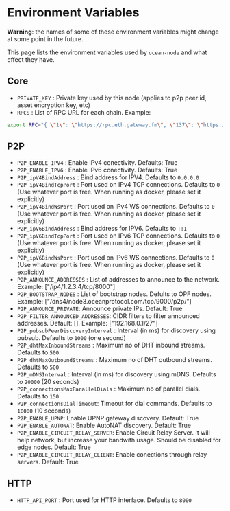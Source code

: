 # Environment Variables

**Warning**: the names of some of these environment variables might change at some point in the future.

This page lists the environment variables used by `ocean-node` and what effect
they have.

## Core

- `PRIVATE_KEY` : Private key used by this node (applies to p2p peer id, asset encryption key, etc)
- `RPCS` : List of RPC URL for each chain. Example:

```bash
export RPC="{ \"1\": \"https://rpc.eth.gateway.fm\", \"137\": \"https://polygon.meowrpc.com\", \"80001\": \"https://rpc-mumbai.maticvigil.com\" }"
```

## P2P

- `P2P_ENABLE_IPV4` : Enable IPv4 conectivity. Defaults: True
- `P2P_ENABLE_IPV6` : Enable IPv6 conectivity. Defaults: True
- `P2P_ipV4BindAddress` : Bind address for IPV4. Defaults to `0.0.0.0`
- `P2P_ipV4BindTcpPort` : Port used on IPv4 TCP connections. Defaults to `0` (Use whatever port is free. When running as docker, please set it explicitly)
- `P2P_ipV4BindWsPort` : Port used on IPv4 WS connections. Defaults to `0` (Use whatever port is free. When running as docker, please set it explicitly)
- `P2P_ipV6BindAddress` : Bind address for IPV6. Defaults to `::1`
- `P2P_ipV6BindTcpPort` : Port used on IPv6 TCP connections. Defaults to `0` (Use whatever port is free. When running as docker, please set it explicitly)
- `P2P_ipV6BindWsPort` : Port used on IPv6 WS connections. Defaults to `0` (Use whatever port is free. When running as docker, please set it explicitly)
- `P2P_ANNOUNCE_ADDRESSES` : List of addresses to announce to the network. Example: ["/ip4/1.2.3.4/tcp/8000"]
- `P2P_BOOTSTRAP_NODES` : List of bootstrap nodes. Defults to OPF nodes. Example: ["/dns4/node3.oceanprotocol.com/tcp/9000/p2p/"]
- `P2P_ANNOUNCE_PRIVATE`: Announce private IPs. Default: True
- `P2P_FILTER_ANNOUNCED_ADDRESSES`: CIDR filters to filter announced addresses. Default: []. Example: ["192.168.0.1/27"]
- `P2P_pubsubPeerDiscoveryInterval` : Interval (in ms) for discovery using pubsub. Defaults to `1000` (one second)
- `P2P_dhtMaxInboundStreams` : Maximum no of DHT inbound streams. Defaults to `500`
- `P2P_dhtMaxOutboundStreams` : Maximum no of DHT outbound streams. Defaults to `500`
- `P2P_mDNSInterval` : Interval (in ms) for discovery using mDNS. Defaults to `20000` (20 seconds)
- `P2P_connectionsMaxParallelDials` : Maximum no of parallel dials. Defaults to `150`
- `P2P_connectionsDialTimeout`: Timeout for dial commands. Defaults to `10000` (10 seconds)
- `P2P_ENABLE_UPNP`: Enable UPNP gateway discovery. Default: True
- `P2P_ENABLE_AUTONAT`: Enable AutoNAT discovery. Default: True
- `P2P_ENABLE_CIRCUIT_RELAY_SERVER`: Enable Circuit Relay Server. It will help network, but increase your bandwith usage. Should be disabled for edge nodes. Default: True
- `P2P_ENABLE_CIRCUIT_RELAY_CLIENT`: Enable conections through relay servers. Default: True

## HTTP

- `HTTP_API_PORT` : Port used for HTTP interface. Defaults to `8000`
